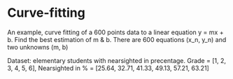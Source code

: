 # Curve-fitting
An example, curve fitting of a 600 points data to a linear equation y = mx + b.
Find the best estimation of m & b.
There are 600 equations (x_n, y_n) and two unknowns (m, b)

Dataset: elementary students with nearsighted in precentage.
Grade = [1, 2, 3, 4, 5, 6], Nearsighted in % = [25.64, 32.71, 41.33, 49.13, 57.21, 63.21]
